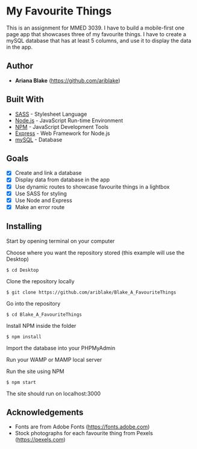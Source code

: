 # My Favourite Things
This is an assignment for MMED 3039. I have to build a mobile-first one page app that showcases three of my favourite things. I have to create a mySQL database that has at least 5 columns, and use it to display the data in the app.  

## Author

* **Ariana Blake** (https://github.com/ariblake)

## Built With

* [SASS](https://sass-lang.com/) - Stylesheet Language
* [Node.js](https://nodejs.org/en/) - JavaScript Run-time Environment
* [NPM](https://www.npmjs.com/) - JavaScript Development Tools
* [Express](http://expressjs.com/) - Web Framework for Node.js
* [mySQL](https://www.mysql.com/) - Database

## Goals

- [x] Create and link a database
- [x] Display data from database in the app
- [x] Use dynamic routes to showcase favourite things in a lightbox
- [x] Use SASS for styling
- [x] Use Node and Express
- [x] Make an error route

## Installing

Start by opening terminal on your computer

Choose where you want the repository stored (this example will use the Desktop)

```
$ cd Desktop
```

Clone the repository locally

```
$ git clone https://github.com/ariblake/Blake_A_FavouriteThings
```

Go into the repository

```
$ cd Blake_A_FavouriteThings
```

Install NPM inside the folder

```
$ npm install
```

Import the database into your PHPMyAdmin

Run your WAMP or MAMP local server

Run the site using NPM

```
$ npm start
```

The site should run on localhost:3000

## Acknowledgements

* Fonts are from Adobe Fonts (https://fonts.adobe.com)
* Stock photographs for each favourite thing from Pexels (https://pexels.com)
